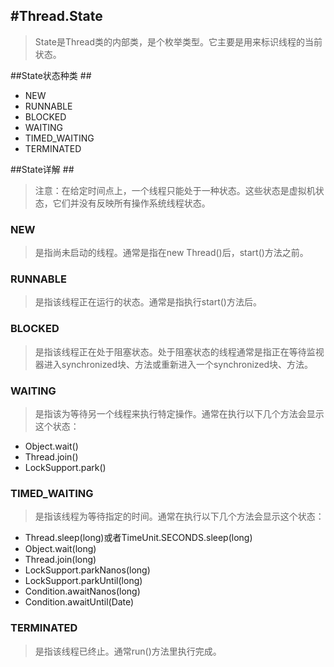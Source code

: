 #Thread.State
---
> State是Thread类的内部类，是个枚举类型。它主要是用来标识线程的当前状态。

##State状态种类 ##

 - NEW
 - RUNNABLE
 - BLOCKED
 - WAITING
 - TIMED_WAITING
 - TERMINATED
 
##State详解 ##
> 注意：在给定时间点上，一个线程只能处于一种状态。这些状态是虚拟机状态，它们并没有反映所有操作系统线程状态。

### NEW ###
> 是指尚未启动的线程。通常是指在new Thread()后，start()方法之前。

### RUNNABLE ###
> 是指该线程正在运行的状态。通常是指执行start()方法后。

### BLOCKED ###
> 是指该线程正在处于阻塞状态。处于阻塞状态的线程通常是指正在等待监视器进入synchronized块、方法或重新进入一个synchronized块、方法。

### WAITING ###
> 是指该为等待另一个线程来执行特定操作。通常在执行以下几个方法会显示这个状态：
 - Object.wait()
 - Thread.join()
 - LockSupport.park()

### TIMED_WAITING ###
> 是指该线程为等待指定的时间。通常在执行以下几个方法会显示这个状态：
 - Thread.sleep(long)或者TimeUnit.SECONDS.sleep(long)
 - Object.wait(long)
 - Thread.join(long)
 - LockSupport.parkNanos(long)
 - LockSupport.parkUntil(long)
 - Condition.awaitNanos(long)
 - Condition.awaitUntil(Date)

### TERMINATED ###
> 是指该线程已终止。通常run()方法里执行完成。

